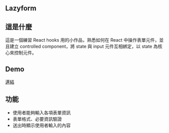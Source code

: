Lazyform
-------------

這是什麼
-------------
這是一個練習 React hooks 用的小作品，熟悉如何在 React 中操作表單元件，並且建立 controlled component，將 state 與 input 元件互相綁定，以 state 為核心來控制元件。

Demo
-------------
[連結](https://kevincodeplace.github.io/lazyappform/)

功能
-------------
- 使用者能夠輸入各項表單資訊
- 表單格式、必要資訊驗證
- 送出時顯示使用者輸入的內容


